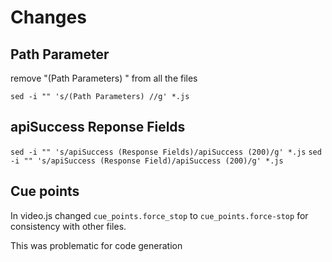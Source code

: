 # Changes

## Path Parameter
remove "(Path Parameters) " from all the files

`sed -i "" 's/(Path Parameters) //g' *.js`

## apiSuccess Reponse Fields

`sed -i "" 's/apiSuccess (Response Fields)/apiSuccess (200)/g' *.js`
`sed -i "" 's/apiSuccess (Response Field)/apiSuccess (200)/g' *.js`



## Cue points

In video.js changed `cue_points.force_stop` to `cue_points.force-stop` for consistency with other files.

This was problematic for code generation




